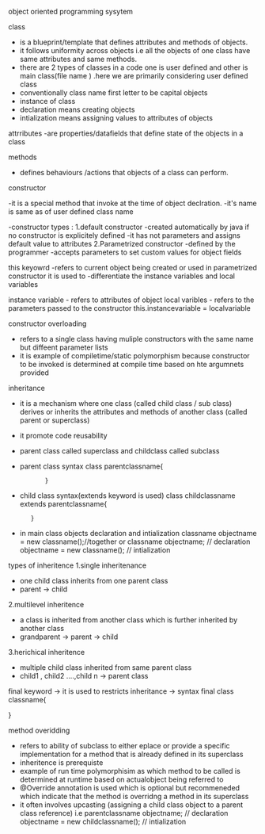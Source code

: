 object oriented programming sysytem 

class
- is a blueprint/template that defines attributes and methods of objects.
- it follows uniformity across objects i.e all the objects of one class have same attributes and same methods.
- there are 2 types of classes in a code one is user defined and other is main class(file name ) .here we are primarily considering user defined class
- conventionally class name first letter to be capital 
objects 
- instance of class
-  declaration means creating objects
- intialization means assigning values to attributes of objects

attrributes 
-are properties/datafields that define state of the objects in a class

methods 
- defines behaviours /actions that objects of a class can perform.



constructor  

-it is a special method that invoke at the time of object declration.
-it's name is same as of user defined class name

-constructor types  : 
1.default constructor
 -created automatically by java if no constructor is explicitely defined
 -it has not parameters and assigns default value to attributes
2.Parametrized constructor
-defined by the programmer
-accepts parameters to set custom values for object fields

this keyowrd
-refers to current object being created or used
in parametrized constructor it is used to -differentiate the instance variables and local variables

instance variable - refers to attributes of object
local varibles - refers to the parameters passed to the constructor
this.instancevariable = localvariable

constructor overloading
- refers to a single class having muliple constructors with the same name but diffeent parameter lists
- it is example of compiletime/static polymorphism because constructor to be invoked is determined at compile time based on hte argumnets provided

inheritance

- it is a mechanism where one class (called child class / sub class) derives or inherits the attributes and methods  of another class (called parent or superclass)
- it promote code reusability 
- parent class called superclass and childclass called subclass
- parent class syntax
             class parentclassname{

             }
- child class syntax(extends keyword is used)
         class childclassname extends parentclassname{

         }      
- in main class objects declaration and intialization
  classname objectname = new classname();//together
  or
  classname objectname; // declaration
  objectname = new classname(); // intialization
                    


types of inheritence
1.single inheritenance
- one child class inherits from one parent class 
- parent -> child

2.multilevel inheritence
- a class is inherited from another class which is further inherited by another class
- grandparent -> parent -> child

3.herichical inheritence
-  multiple child class inherited from same parent class
-  child1 , child2 ....,child n -> parent class


final keyword
-> it is used to restricts inheritance
-> syntax
   final class classname{

   }

 method overidding
 - refers to ability of subclass to either eplace or provide a specific implementation for a method that is already defined in its superclass
 - inheritence is prerequiste
 - example of run time polymorphisim as which method to be called is determined at runtime based on actualobject being referred to  
 - @Override annotation is used which is optional but recommeneded which indicate that the method is overridng a method in its superclass
- it often involves upcasting (assigning a child class object to a parent class reference) i.e
parentclassname objectname; // declaration 
objectname = new childclassname(); // intialization
